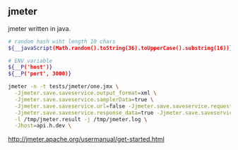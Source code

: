 jmeter
-

jmeter written in java.

````sh
# random hash wiht length 10 chars
${__javaScript(Math.random().toString(36).toUpperCase().substring(16))}

# ENV variable
${__P('host')}
${__P('port', 3000)}
````

````sh
jmeter -n -t tests/jmeter/one.jmx \
  -Jjmeter.save.saveservice.output_format=xml \
  -Jjmeter.save.saveservice.samplerData=true \
  -Jjmeter.save.saveservice.url=false -Jjmeter.save.saveservice.requestHeaders=false \
  -Jjmeter.save.saveservice.response_data=true -Jjmeter.save.saveservice.responseHeaders=false \
  -l /tmp/jmeter.result -j /tmp/jmeter.log \
  -Jhost=api.h.dev \
````

http://jmeter.apache.org/usermanual/get-started.html
